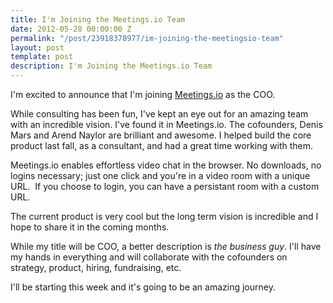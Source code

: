 ```yaml
---
title: I'm Joining the Meetings.io Team
date: 2012-05-28 00:00:00 Z
permalink: "/post/23918378977/im-joining-the-meetingsio-team"
layout: post
template: post
description: I'm Joining the Meetings.io Team
---
```


<p>I'm excited to announce that I'm joining <a href="http://meetings.io/">Meetings.io</a> as the COO.</p>&#13;
<p>While consulting has been fun, I've kept an eye out for an amazing team with an incredible vision. I've found it in Meetings.io. The cofounders, Denis Mars and Arend Naylor are brilliant and awesome. I helped build the core product last fall, as a consultant, and had a great time working with them.</p>&#13;
<p>Meetings.io enables effortless video chat in the browser. No downloads, no logins necessary; just one click and you're in a video room with a unique URL.  If you choose to login, you can have a persistant room with a custom URL.</p>&#13;
<p>The current product is very cool but the long term vision is incredible and I hope to share it in the coming months.</p>&#13;
<p>While my title will be COO, a better description is <em>the business guy</em>. I'll have my hands in everything and will collaborate with the cofounders on strategy, product, hiring, fundraising, etc.</p>&#13;
<p>I'll be starting this week and it's going to be an amazing journey.</p> 